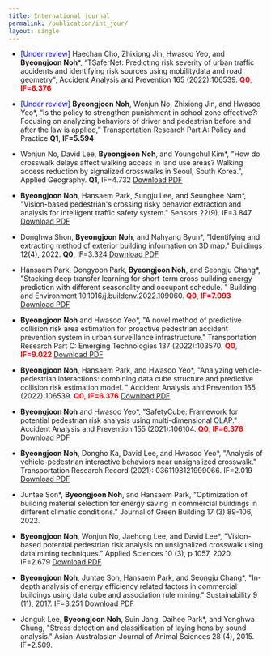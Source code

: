 ```yaml
---
title: International journal
permalink: /publication/int_jour/
layout: single
---
```


- <span style="color:blue;">[Under review]</span> Haechan Cho, Zhixiong Jin, Hwasoo Yeo, and **Byeongjoon Noh***, “TSaferNet: Predicting risk severity of urban traffic accidents and identifying risk sources using mobilitydata and road geometry", Accident Analysis and Prevention 165 (2022):106539. <span style="color:red;">**Q0**, **IF=6.376**</span>

- <span style="color:blue;">[Under review]</span> **Byeongjoon Noh**, Wonjun No, Zhixiong Jin, and Hwasoo Yeo*, “Is the policy to strengthen punishment in school zone effective?: Focusing on analyzing behaviors of driver and pedestrian before and after the law is applied,” Transportation Research Part A: Policy and Practice **Q1**, **IF=5.594**

- Wonjun No, David Lee, **Byeongjoon Noh**, and Youngchul Kim*, "How do crosswalk delays affect walking access in land use areas? Walking access reduction by signalized crosswalks in Seoul, South Korea.", Applied Geography. **Q1**, IF=4.732 [Download PDF](/assets/papers/2023_applied_geo.pdf)

- **Byeongjoon Noh**, Hansaem Park, Sungju Lee, and Seunghee Nam*, "Vision-based pedestrian's crossing risky behavior extraction and analysis for intelligent traffic safety system." Sensors 22(9). IF=3.847 [Download PDF](/assets/papers/2022_sensors.pdf)

- Donghwa Shon, **Byeongjoon Noh**, and Nahyang Byun*, "Identifying and extracting method of exterior building information on 3D map." Buildings 12(4), 2022. **Q0**, IF=3.324 [Download PDF](/assets/papers/2022_building.pdf)

- Hansaem Park, Dongyoon Park, **Byeongjoon Noh**, and Seongju Chang*, "Stacking deep transfer learning for short-term cross building energy prediction  with different seasonality and occupant schedule. " Building and Environment 10.1016/j.buildenv.2022.109060.  <span style="color:red;">**Q0**, **IF=7.093**</span> [Download PDF](/assets/papers/2022_buildenv.pdf)

- **Byeongjoon Noh** and Hwasoo Yeo*, "A novel method of predictive collision risk area estimation for proactive pedestrian accident prevention system in urban surveillance infrastructure." Transportation Research Part C: Emerging Technologies 137 (2022):103570. <span style="color:red;">**Q0**, **IF=9.022**</span> [Download PDF](/assets/papers/2022_partc.pdf)

- **Byeongjoon Noh**, Hansaem Park, and Hwasoo Yeo*, "Analyzing vehicle-pedestrian interactions: combining data cube structure and predictive collision risk estimation model. " Accident Analysis and Prevention 165 (2022):106539. <span style="color:red;">**Q0**, **IF=6.376**</span> [Download PDF](/assets/papers/2022_aap.pdf)

- **Byeongjoon Noh** and Hwasoo Yeo*,  "SafetyCube: Framework for potential pedestrian risk analysis using multi-dimensional OLAP." Accident Analysis and Prevention 155 (2021):106104. <span style="color:red;">**Q0**, **IF=6.376**</span> [Download PDF](/assets/papers/2021_aap.pdf)

- **Byeongjoon Noh**, Dongho Ka, David Lee, and Hwasoo Yeo*, "Analysis of vehicle-pedestrian interactive behaviors near unsignalized crosswalk." Transportation Research Record (2021): 0361198121999066. IF=2.019 [Download PDF](/assets/papers/2021_trr.pdf)

- Juntae Son*, **Byeongjoon Noh**,  and Hansaem Park, "Optimization of building material selection for energy saving in commercial buildings in different climatic conditions." Journal of Green Building 17 (3) 89-106, 2022.  

- **Byeongjoon Noh**, Wonjun No, Jaehong Lee, and David Lee*, "Vision-based potential pedestrian risk analysis on unsignalized crosswalk using data mining techniques." Applied Sciences 10 (3), p 1057, 2020. IF=2.679 [Download PDF](/assets/papers/2020_applied_sci.pdf)

- **Byeongjoon Noh**,  Juntae Son, Hansaem Park, and Seongju Chang*, "In-depth analysis of energy efficiency related factors in commercial buildings using data cube and association rule mining." Sustainability 9 (11), 2017. IF=3.251 [Download PDF](/assets/papers/2017_sustainability.pdf)

- Jonguk Lee, **Byeongjoon Noh**,  Suin Jang, Daihee Park*, and Yonghwa Chung, "Stress detection and classification of laying hens by sound analysis." Asian-Australasian Journal of Animal Sciences 28 (4), 2015. IF=2.509.  
